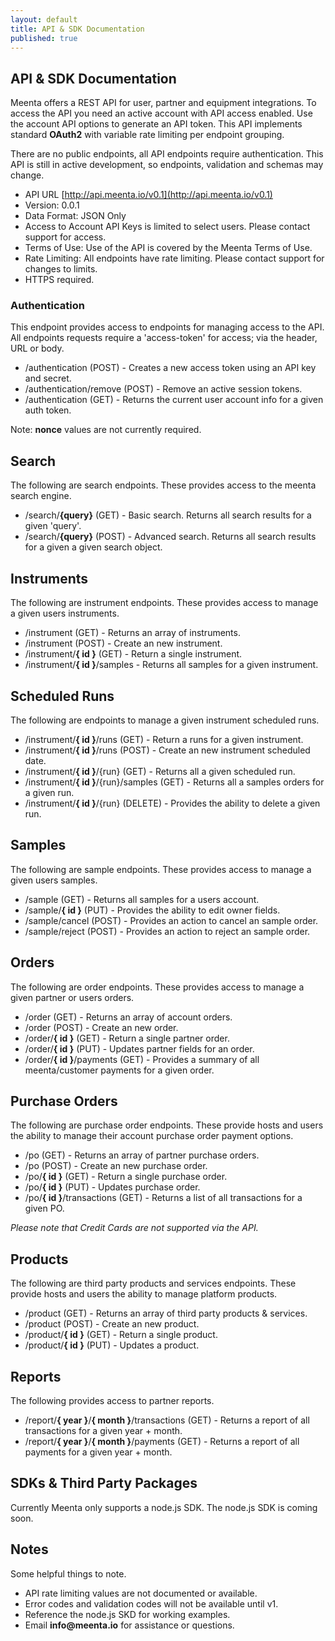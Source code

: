 ```yaml
---
layout: default
title: API & SDK Documentation
published: true
---
```


## API & SDK Documentation

Meenta offers a REST API for user, partner and equipment integrations. To
access the API you need an active account with API access enabled. Use
the account API options to generate an API token. This API implements
standard __OAuth2__ with variable rate limiting per endpoint grouping.

There are no public endpoints, all API endpoints require authentication.
This API is still in active development, so endpoints, validation and schemas
may change.

 - API URL [http://api.meenta.io/v0.1](http://api.meenta.io/v0.1)
 - Version: 0.0.1
 - Data Format: JSON Only
 - Access to Account API Keys is limited to select users. Please contact support for access.
 - Terms of Use: Use of the API is covered by the Meenta Terms of Use.
 - Rate Limiting: All endpoints have rate limiting. Please contact support for changes to limits.
 - HTTPS required.

### Authentication
This endpoint provides access to endpoints for managing access to the API.
All endpoints requests require a 'access-token' for access; via the header, URL or body.

- /authentication (POST) - Creates a new access token using an API key and secret.
- /authentication/remove (POST) - Remove an active session tokens.
- /authentication (GET) - Returns the current user account info for a given auth token.

Note: __nonce__ values are not currently required.

## Search
The following are search endpoints. These provides access to the meenta search
engine.

- /search/__{query}__ (GET) - Basic search. Returns all search results for a given 'query'.
- /search/__{query}__ (POST) - Advanced search. Returns all search results for a given a given search object.

## Instruments
The following are instrument endpoints. These provides access to manage a given
users instruments.

- /instrument (GET) - Returns an array of instruments.
- /instrument (POST) - Create an new instrument.
- /instrument/__{ id }__ (GET) - Return a single instrument.
- /instrument/__{ id }__/samples - Returns all samples for a given instrument.

## Scheduled Runs
The following are endpoints to manage a given instrument scheduled runs.

- /instrument/__{ id }__/runs (GET) - Return a runs for a given instrument.
- /instrument/__{ id }__/runs (POST) - Create an new instrument scheduled date.
- /instrument/__{ id }__/{run} (GET) - Returns all a given scheduled run.
- /instrument/__{ id }__/{run}/samples (GET) - Returns all a samples orders for a given run.
- /instrument/__{ id }__/{run} (DELETE) - Provides the ability to delete a given run.

## Samples
The following are sample endpoints. These provides access to manage a given
users samples.

- /sample (GET) - Returns all samples for a users account.
- /sample/__{ id }__ (PUT) - Provides the ability to edit owner fields.
- /sample/cancel (POST) - Provides an action to cancel an sample order.
- /sample/reject (POST) - Provides an action to reject an sample order.

## Orders
The following are order endpoints. These provides access to manage a given
partner or users orders.

- /order (GET) - Returns an array of account orders.
- /order (POST) - Create an new order.
- /order/__{ id }__ (GET) - Return a single partner order.
- /order/__{ id }__ (PUT) - Updates partner fields for an order.
- /order/__{ id }__/payments (GET) - Provides a summary of all meenta/customer payments for a given order.

## Purchase Orders
The following are purchase order endpoints. These provide hosts and users the
ability to manage their account purchase order payment options.

- /po (GET) - Returns an array of partner purchase orders.
- /po (POST) - Create an new purchase order.
- /po/__{ id }__ (GET) - Return a single purchase order.
- /po/__{ id }__ (PUT) - Updates purchase order.
- /po/__{ id }__/transactions (GET) - Returns a list of all transactions for a given PO.

*Please note that Credit Cards are not supported via the API.*

## Products
The following are third party products and services endpoints.
These provide hosts and users the ability to manage platform products.

- /product (GET) - Returns an array of third party products & services.
- /product (POST) - Create an new product.
- /product/__{ id }__ (GET) - Return a single product.
- /product/__{ id }__ (PUT) - Updates a product.

## Reports
The following provides access to partner reports.

- /report/__{ year }__/__{ month }__/transactions (GET) - Returns a report of all transactions for a given year + month.
- /report/__{ year }__/__{ month }__/payments (GET) - Returns a report of all payments for a given year + month.

## SDKs & Third Party Packages
Currently Meenta only supports a node.js SDK. The node.js SDK is coming soon.

## Notes
Some helpful things to note.

- API rate limiting values are not documented or available.
- Error codes and validation codes will not be available until v1.
- Reference the node.js SKD for working examples.
- Email __info@meenta.io__ for assistance or questions.

